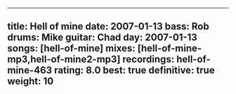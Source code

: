 
---
title: Hell of mine
date: 2007-01-13
bass:	Rob
drums:	Mike
guitar:	Chad
day: 2007-01-13
songs: [hell-of-mine]
mixes: [hell-of-mine-mp3,hell-of-mine2-mp3]
recordings: hell-of-mine-463
rating: 8.0
best: true
definitive: true
weight: 10
---

